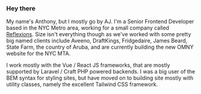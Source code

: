 ### Hey there

My name's Anthony, but I mostly go by AJ.  I'm a Senior Frontend Developer based in the NYC Metro area, working for a small company called [Reflexions](https://reflexions.co). Size isn't everything though as we've worked with some pretty big named clients include Aveeno, DraftKings, Fridgedaire, James Beard, State Farm, the country of Aruba, and are currently building the new OMNY website for the NYC MTA.

I work mostly with the Vue / React JS frameworks, that are mostly supported by Laravel / Craft PHP powered backends. I was a big user of the BEM syntax for styling sites, but have moved on to building site mostly with utility classes, namely the excellent Tailwind CSS framework.

<!--
**ajmarino/ajmarino** is a ✨ _special_ ✨ repository because its `README.md` (this file) appears on your GitHub profile.

Here are some ideas to get you started:

- 🔭 I’m currently working on ...
- 🌱 I’m currently learning ...
- 👯 I’m looking to collaborate on ...
- 🤔 I’m looking for help with ...
- 💬 Ask me about ...
- 📫 How to reach me: ...
- 😄 Pronouns: ...
- ⚡ Fun fact: ...
-->
